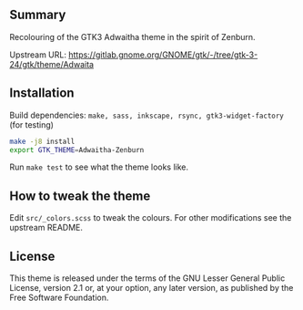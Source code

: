 Summary
-------

Recolouring of the GTK3 Adwaitha theme in the spirit of Zenburn.

Upstream URL: https://gitlab.gnome.org/GNOME/gtk/-/tree/gtk-3-24/gtk/theme/Adwaita

Installation
------------
Build dependencies: `make, sass, inkscape, rsync, gtk3-widget-factory` (for testing)

```bash
make -j8 install
export GTK_THEME=Adwaitha-Zenburn
```

Run `make test` to see what the theme looks like.

How to tweak the theme
----------------------

Edit `src/_colors.scss` to tweak the colours.
For other modifications see the upstream README.

License
-------
This theme is released under the terms of the GNU Lesser General Public
License, version 2.1 or, at your option, any later version, as published by the
Free Software Foundation.
